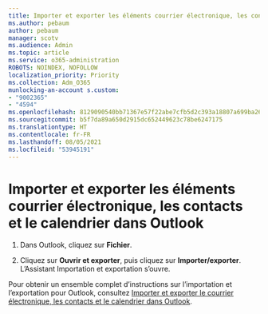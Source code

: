 ```yaml
---
title: Importer et exporter les éléments courrier électronique, les contacts et le calendrier dans Outlook
ms.author: pebaum
author: pebaum
manager: scotv
ms.audience: Admin
ms.topic: article
ms.service: o365-administration
ROBOTS: NOINDEX, NOFOLLOW
localization_priority: Priority
ms.collection: Adm_O365
munlocking-an-account s.custom:
- "9002365"
- "4594"
ms.openlocfilehash: 8129090540bb71367e57f22abe7cfb5d2c393a18807a699ba26440928a87fbe7
ms.sourcegitcommit: b5f7da89a650d2915dc652449623c78be6247175
ms.translationtype: HT
ms.contentlocale: fr-FR
ms.lasthandoff: 08/05/2021
ms.locfileid: "53945191"
---
```

# <a name="import-and-export-outlook-email-contacts-and-calendar-items"></a>Importer et exporter les éléments courrier électronique, les contacts et le calendrier dans Outlook

1. Dans Outlook, cliquez sur **Fichier**.

2. Cliquez sur **Ouvrir et exporter**, puis cliquez sur **Importer/exporter**. L’Assistant Importation et exportation s’ouvre.

Pour obtenir un ensemble complet d’instructions sur l’importation et l’exportation pour Outlook, consultez [Importer et exporter le courrier électronique, les contacts et le calendrier dans Outlook](https://support.office.com/article/import-and-export-outlook-email-contacts-and-calendar-92577192-3881-4502-b79d-c3bbada6c8ef).
